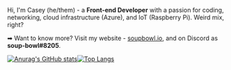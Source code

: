 
Hi, I'm Casey (he/them) - a **Front-end Developer** with a passion for coding, networking, cloud infrastructure (Azure), and IoT (Raspberry Pi). Weird mix, right?

<!--
A word on how I determine the difference between 'experienced' and 'dabbled'.
My personal conditions of considering myself experienced follow this ruleset:

* Have I used this for more than 3 years?
* Am I able to recall some basic principles/functions without needing to Google?
* Can I spot good and bad practices in this technology? Do I know appropriate use-case scenarios?
* Have I used, or is my code in Production somewhere in the universe?

Professional qualifications in areas will leapfrog the above requirements.
-->

<!--🚀 I have experience in [PHP](https://github.com/soup-bowl/kebabble), MySQL, C#, Microsoft SQL, [WordPress](https://github.com/soup-bowl/wp-simple-smtp), Git, Subversion, [Docker](https://github.com/soup-bowl?tab=packages), Windows (IIS) & Linux (NGINX) Application Infrastructure management.

🖥️ I have dabbled in Java, [Python](https://github.com/soup-bowl/XperiaPlay-Tools), [JavaScript](https://github.com/soup-bowl/labs) (NodeJS, [React](https://github.com/soup-bowl/whatsth.is)), [CSS](https://github.com/soup-bowl/labs), Inkscape (Vectors), Flash Professional (ActionScript), HomeAssistant, and more.-->

➡ Want to know more? Visit my website - [soupbowl.io][soupbowl], and on Discord as **soup-bowl#8205**.

[![Anurag's GitHub stats](https://github-readme-stats.vercel.app/api?username=soup-bowl)](https://github.com/anuraghazra/github-readme-stats)[![Top Langs](https://github-readme-stats.vercel.app/api/top-langs/?username=soup-bowl&layout=compact)](https://github.com/anuraghazra/github-readme-stats)

[soupbowl]: https://soupbowl.io
